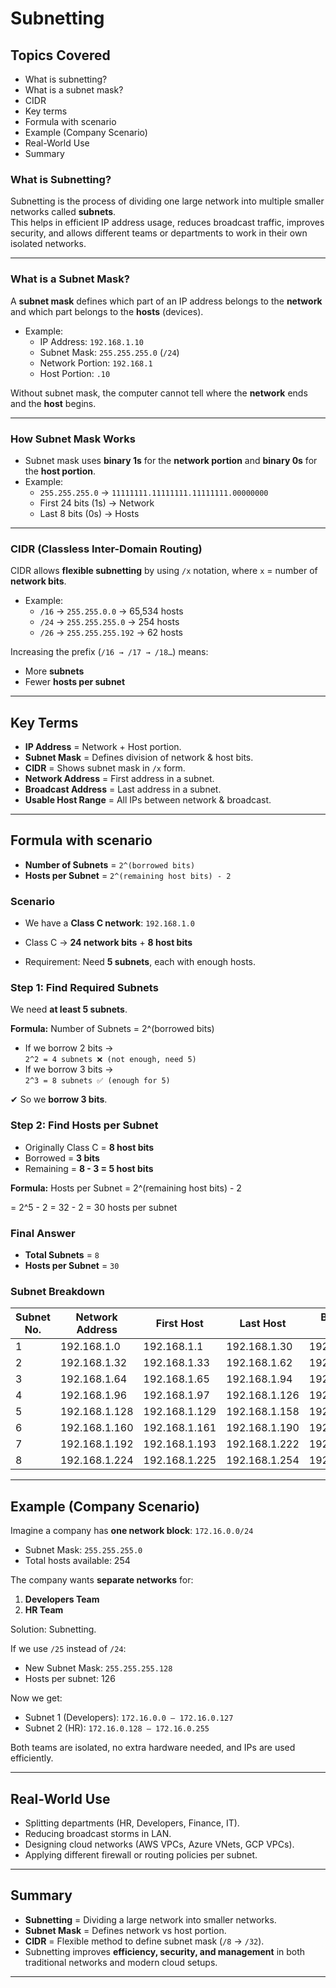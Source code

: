 #  Subnetting

##  Topics Covered
- What is subnetting?
- What is a subnet mask?
- CIDR 
- Key terms
- Formula with scenario
- Example (Company Scenario)
- Real-World Use
- Summary

###  What is Subnetting?
Subnetting is the process of dividing one large network into multiple smaller networks called **subnets**.  
This helps in efficient IP address usage, reduces broadcast traffic, improves security, and allows different teams or departments to work in their own isolated networks.

---

###  What is a Subnet Mask?
A **subnet mask** defines which part of an IP address belongs to the **network** and which part belongs to the **hosts** (devices).  

- Example:  
  - IP Address: `192.168.1.10`  
  - Subnet Mask: `255.255.255.0` (`/24`)  
  - Network Portion: `192.168.1`  
  - Host Portion: `.10`  

 Without subnet mask, the computer cannot tell where the **network** ends and the **host** begins.

---

###  How Subnet Mask Works
- Subnet mask uses **binary 1s** for the **network portion** and **binary 0s** for the **host portion**.  
- Example:  
  - `255.255.255.0` → `11111111.11111111.11111111.00000000`  
  - First 24 bits (1s) → Network  
  - Last 8 bits (0s) → Hosts  

---

###  CIDR (Classless Inter-Domain Routing)
CIDR allows **flexible subnetting** by using `/x` notation, where `x` = number of **network bits**.  

- Example:  
  - `/16` → `255.255.0.0` → 65,534 hosts  
  - `/24` → `255.255.255.0` → 254 hosts  
  - `/26` → `255.255.255.192` → 62 hosts  

 Increasing the prefix (`/16 → /17 → /18…`) means:  
- More **subnets**  
- Fewer **hosts per subnet**

---

##  Key Terms
- **IP Address** = Network + Host portion.  
- **Subnet Mask** = Defines division of network & host bits.  
- **CIDR** = Shows subnet mask in `/x` form.  
- **Network Address** = First address in a subnet.  
- **Broadcast Address** = Last address in a subnet.  
- **Usable Host Range** = All IPs between network & broadcast.

---

##  Formula with scenario
- **Number of Subnets** = `2^(borrowed bits)`  
- **Hosts per Subnet** = `2^(remaining host bits) - 2`

### Scenario
- We have a **Class C network**:
`192.168.1.0`

- Class C → **24 network bits** + **8 host bits**
- Requirement: Need **5 subnets**, each with enough hosts.

### Step 1: Find Required Subnets
We need **at least 5 subnets**.

**Formula:**
Number of Subnets = 2^(borrowed bits)

- If we borrow 2 bits →  
  `2^2 = 4 subnets ❌ (not enough, need 5)`
- If we borrow 3 bits →  
  `2^3 = 8 subnets ✅ (enough for 5)`

✔ So we **borrow 3 bits**.

### Step 2: Find Hosts per Subnet
- Originally Class C = **8 host bits**
- Borrowed = **3 bits**
- Remaining = **8 - 3 = 5 host bits**

**Formula:**
Hosts per Subnet = 2^(remaining host bits) - 2

= 2^5 - 2
= 32 - 2
= 30 hosts per subnet

### Final Answer
- **Total Subnets** = `8`
- **Hosts per Subnet** = `30`

###  Subnet Breakdown
| Subnet No. | Network Address | First Host   | Last Host    | Broadcast Address |
|------------|----------------|--------------|--------------|------------------|
| 1          | 192.168.1.0    | 192.168.1.1  | 192.168.1.30 | 192.168.1.31     |
| 2          | 192.168.1.32   | 192.168.1.33 | 192.168.1.62 | 192.168.1.63     |
| 3          | 192.168.1.64   | 192.168.1.65 | 192.168.1.94 | 192.168.1.95     |
| 4          | 192.168.1.96   | 192.168.1.97 | 192.168.1.126| 192.168.1.127    |
| 5          | 192.168.1.128  | 192.168.1.129| 192.168.1.158| 192.168.1.159    |
| 6          | 192.168.1.160  | 192.168.1.161| 192.168.1.190| 192.168.1.191    |
| 7          | 192.168.1.192  | 192.168.1.193| 192.168.1.222| 192.168.1.223    |
| 8          | 192.168.1.224  | 192.168.1.225| 192.168.1.254| 192.168.1.255    |


---

##  Example (Company Scenario)
Imagine a company has **one network block**: `172.16.0.0/24`  
- Subnet Mask: `255.255.255.0`  
- Total hosts available: 254  

The company wants **separate networks** for:  
1. **Developers Team**  
2. **HR Team**  

 Solution: Subnetting.  

If we use `/25` instead of `/24`:  
- New Subnet Mask: `255.255.255.128`  
- Hosts per subnet: 126  

Now we get:  
- Subnet 1 (Developers): `172.16.0.0 – 172.16.0.127`  
- Subnet 2 (HR): `172.16.0.128 – 172.16.0.255`  

 Both teams are isolated, no extra hardware needed, and IPs are used efficiently.

---

##  Real-World Use
- Splitting departments (HR, Developers, Finance, IT).  
- Reducing broadcast storms in LAN.  
- Designing cloud networks (AWS VPCs, Azure VNets, GCP VPCs).  
- Applying different firewall or routing policies per subnet.  

---

##  Summary
- **Subnetting** = Dividing a large network into smaller networks.  
- **Subnet Mask** = Defines network vs host portion.  
- **CIDR** = Flexible method to define subnet mask (`/8` → `/32`).  
- Subnetting improves **efficiency, security, and management** in both traditional networks and modern cloud setups.

---
